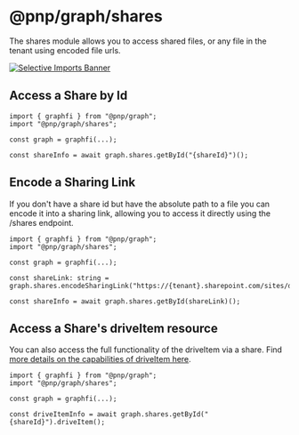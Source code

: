 # @pnp/graph/shares

The shares module allows you to access shared files, or any file in the tenant using encoded file urls.

[![Selective Imports Banner](https://img.shields.io/badge/Selective%20Imports-informational.svg)](../concepts/selective-imports.md)

## Access a Share by Id

```TS
import { graphfi } from "@pnp/graph";
import "@pnp/graph/shares";

const graph = graphfi(...);

const shareInfo = await graph.shares.getById("{shareId}")();
```

## Encode a Sharing Link

If you don't have a share id but have the absolute path to a file you can encode it into a sharing link, allowing you to access it directly using the /shares endpoint.

```TS
import { graphfi } from "@pnp/graph";
import "@pnp/graph/shares";

const graph = graphfi(...);

const shareLink: string = graph.shares.encodeSharingLink("https://{tenant}.sharepoint.com/sites/dev/Shared%20Documents/new.pptx");

const shareInfo = await graph.shares.getById(shareLink)();
```

## Access a Share's driveItem resource

You can also access the full functionality of the driveItem via a share. Find [more details on the capabilities of driveItem here](./onedrive.md).

```TS
import { graphfi } from "@pnp/graph";
import "@pnp/graph/shares";

const graph = graphfi(...);

const driveItemInfo = await graph.shares.getById("{shareId}").driveItem();
```
